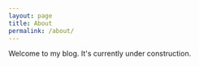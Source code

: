 ```yaml
---
layout: page
title: About
permalink: /about/
---
```


Welcome to my blog. It's currently under construction.